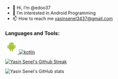- 👋 Hi, I’m @edoo37
- 👀 I’m interested in Android Programming
- 📫 How to reach me yasinsenel3437@gmail.com

<h3 align="left">Languages and Tools:</h3>
<p align="left"> <a href="https://developer.android.com" target="_blank" rel="noreferrer"> <img src="https://raw.githubusercontent.com/devicons/devicon/master/icons/android/android-original-wordmark.svg" alt="android" width="40" height="40"/> </a> <a href="https://kotlinlang.org" target="_blank" rel="noreferrer"> <img src="https://www.vectorlogo.zone/logos/kotlinlang/kotlinlang-icon.svg" alt="kotlin" width="40" height="40"/> </a> </p>

[![Yasin Senel's Github Streak](https://github-readme-streak-stats.herokuapp.com/?user=edoo37&theme=highcontrast)](https://github.com/DenverCoder1/github-readme-streak-stats)

![Yasin Senel's GitHub stats](https://github-readme-stats.vercel.app/api?username=edoo37&show_icons=true&theme=radical)

<!---
edoo37/edoo37 is a ✨ special ✨ repository because its `README.md` (this file) appears on your GitHub profile.
You can click the Preview link to take a look at your changes.
--->
